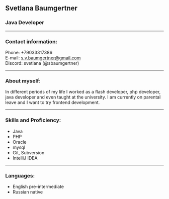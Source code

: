 ## Svetlana Baumgertner

### Java Developer

***

### Contact information:

Phone: +79033317386  
E-mail: s.v.baumgertner@gmail.com  
Discord: svetlana (@sbaumgertner)

***

### About myself:

In different periods of my life I worked as a flash developer, php developer, java developer and even taught at the university. I am currently on parental leave and  I want to try frontend development.


***

### Skills and Proficiency:

- Java
- PHP
- Oracle
- mysql
- Git, Subversion
- IntelliJ IDEA

***

### Languages:

- English pre-intermediate
- Russian native